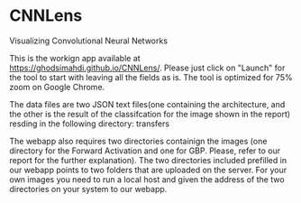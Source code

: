 # CNNLens
Visualizing Convolutional Neural Networks

This is the workign app available at https://ghodsimahdi.github.io/CNNLens/. Please just click on "Launch" for the tool to start with leaving all the fields as is. The tool is optimized for 75% zoom on Google Chrome.

The data files are two JSON text files(one containing the architecture, and the other is the result of the classifcation for the image shown in the report) resding in the following directory: transfers

The webapp also requires two directories containign the images (one directory for the Forward Activation and one for GBP. Please, refer to our report for the further explanation). The two directories included prefilled in our webapp points to two folders that are uploaded on the server. For your own images you need to run a local host and given the address of the two directories on your system to our webapp.
